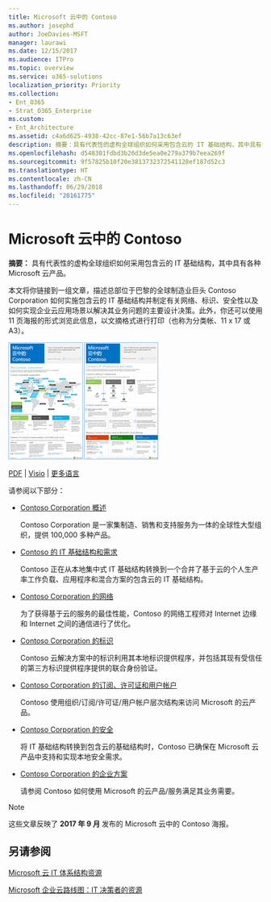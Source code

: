 ```yaml
---
title: Microsoft 云中的 Contoso
ms.author: josephd
author: JoeDavies-MSFT
manager: laurawi
ms.date: 12/15/2017
ms.audience: ITPro
ms.topic: overview
ms.service: o365-solutions
localization_priority: Priority
ms.collection:
- Ent_O365
- Strat_O365_Enterprise
ms.custom:
- Ent_Architecture
ms.assetid: c4a6d625-4938-42cc-87e1-56b7a13c63ef
description: 摘要：具有代表性的虚构全球组织如何采用包含云的 IT 基础结构，其中具有各种 Microsoft 云产品。
ms.openlocfilehash: d548301fdbd3b26d3de5ea0e279a379b7eea269f
ms.sourcegitcommit: 9f57825b10f20e3813732372541128ef187d52c3
ms.translationtype: HT
ms.contentlocale: zh-CN
ms.lasthandoff: 06/29/2018
ms.locfileid: "20161775"
---
```

# <a name="contoso-in-the-microsoft-cloud"></a>Microsoft 云中的 Contoso

 **摘要：** 具有代表性的虚构全球组织如何采用包含云的 IT 基础结构，其中具有各种 Microsoft 云产品。
  
本文将你链接到一组文章，描述总部位于巴黎的全球制造业巨头 Contoso Corporation 如何实施包含云的 IT 基础结构并制定有关网络、标识、安全性以及如何实现企业云应用场景以解决其业务问题的主要设计决策。此外，你还可以使用 11 页海报的形式浏览此信息，以文摘格式进行打印（也称为分类帐、11 x 17 或 A3）。
  
[![海报缩略图：Microsoft 云中的 Contoso。](images/Contoso_Poster/Thumbnail.png)](https://www.microsoft.com/download/details.aspx?id=54427)
  
[PDF](https://go.microsoft.com/fwlink/p/?linkid=842085)  | [Visio](https://go.microsoft.com/fwlink/p/?linkid=842086)  | [更多语言](https://www.microsoft.com/download/details.aspx?id=54427)
  
请参阅以下部分：
  
- [Contoso Corporation 概述](overview-of-the-contoso-corporation.md)
    
    Contoso Corporation 是一家集制造、销售和支持服务为一体的全球性大型组织，提供 100,000 多种产品。
    
- [Contoso 的 IT 基础结构和需求](contoso-it-infrastructure-and-needs.md)
    
    Contoso 正在从本地集中式 IT 基础结构转换到一个合并了基于云的个人生产率工作负载、应用程序和混合方案的包含云的 IT 基础结构。
    
- [Contoso Corporation 的网络](networking-for-the-contoso-corporation.md)
    
    为了获得基于云的服务的最佳性能，Contoso 的网络工程师对 Internet 边缘和 Internet 之间的通信进行了优化。
    
- [Contoso Corporation 的标识](identity-for-the-contoso-corporation.md)
    
    Contoso 云解决方案中的标识利用其本地标识提供程序，并包括其现有受信任的第三方标识提供程序提供的联合身份验证。
    
- [Contoso Corporation 的订阅、许可证和用户帐户](subscriptions-licenses-and-user-accounts-for-the-contoso-corporation.md)
    
    Contoso 使用组织/订阅/许可证/用户帐户层次结构来访问 Microsoft 的云产品。
    
- [Contoso Corporation 的安全](security-for-the-contoso-corporation.md)
    
    将 IT 基础结构转换到包含云的基础结构时，Contoso 已确保在 Microsoft 云产品中支持和实现本地安全需求。
    
- [Contoso Corporation 的企业方案](enterprise-scenarios-for-the-contoso-corporation.md)
    
    请参阅 Contoso 如何使用 Microsoft 的云产品/服务满足其业务需要。
    
> [!NOTE]
> 这些文章反映了 **2017 年 9 月** 发布的 Microsoft 云中的 Contoso 海报。
  
## <a name="see-also"></a>另请参阅

[Microsoft 云 IT 体系结构资源](microsoft-cloud-it-architecture-resources.md)

[Microsoft 企业云路线图：IT 决策者的资源](https://sway.com/FJ2xsyWtkJc2taRD)



